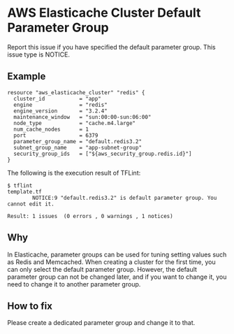 # AWS Elasticache Cluster Default Parameter Group
Report this issue if you have specified the default parameter group. This issue type is NOTICE.

## Example
```
resource "aws_elasticache_cluster" "redis" {
  cluster_id           = "app"
  engine               = "redis"
  engine_version       = "3.2.4"
  maintenance_window   = "sun:00:00-sun:06:00"
  node_type            = "cache.m4.large"
  num_cache_nodes      = 1
  port                 = 6379
  parameter_group_name = "default.redis3.2"
  subnet_group_name    = "app-subnet-group"
  security_group_ids   = ["${aws_security_group.redis.id}"]
}
```

The following is the execution result of TFLint: 

```
$ tflint
template.tf
        NOTICE:9 "default.redis3.2" is default parameter group. You cannot edit it.

Result: 1 issues  (0 errors , 0 warnings , 1 notices)
```

## Why
In Elasticache, parameter groups can be used for tuning setting values ​​such as Redis and Memcached. When creating a cluster for the first time, you can only select the default parameter group. However, the default parameter group can not be changed later, and if you want to change it, you need to change it to another parameter group.

## How to fix
Please create a dedicated parameter group and change it to that.
